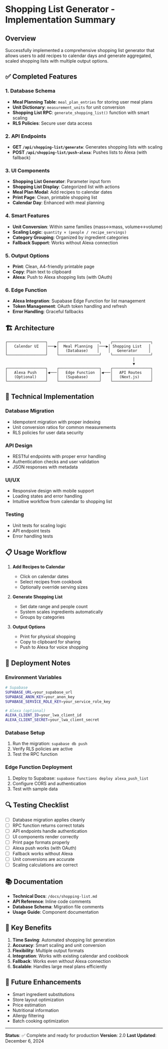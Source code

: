 # Shopping List Generator - Implementation Summary

## Overview
Successfully implemented a comprehensive shopping list generator that allows users to add recipes to calendar days and generate aggregated, scaled shopping lists with multiple output options.

## ✅ Completed Features

### 1. Database Schema
- **Meal Planning Table**: `meal_plan_entries` for storing user meal plans
- **Unit Dictionary**: `measurement_units` for unit conversion
- **Shopping List RPC**: `generate_shopping_list()` function with smart scaling
- **RLS Policies**: Secure user data access

### 2. API Endpoints
- **GET `/api/shopping-list/generate`**: Generates shopping lists with scaling
- **POST `/api/shopping-list/push-alexa`**: Pushes lists to Alexa (with fallback)

### 3. UI Components
- **Shopping List Generator**: Parameter input form
- **Shopping List Display**: Categorized list with actions
- **Meal Plan Modal**: Add recipes to calendar dates
- **Print Page**: Clean, printable shopping list
- **Calendar Day**: Enhanced with meal planning

### 4. Smart Features
- **Unit Conversion**: Within same families (mass↔mass, volume↔volume)
- **Scaling Logic**: `quantity × (people / recipe_servings)`
- **Category Grouping**: Organized by ingredient categories
- **Fallback Support**: Works without Alexa connection

### 5. Output Options
- **Print**: Clean, A4-friendly printable page
- **Copy**: Plain text to clipboard
- **Alexa**: Push to Alexa shopping lists (with OAuth)

### 6. Edge Function
- **Alexa Integration**: Supabase Edge Function for list management
- **Token Management**: OAuth token handling and refresh
- **Error Handling**: Graceful fallbacks

## 🏗️ Architecture

```
┌─────────────────┐    ┌──────────────────┐    ┌─────────────────┐
│   Calendar UI   │───▶│  Meal Planning  │───▶│ Shopping List   │
│                 │    │   (Database)    │    │   Generator     │
└─────────────────┘    └──────────────────┘    └─────────────────┘
                                                         │
                                                         ▼
┌─────────────────┐    ┌──────────────────┐    ┌─────────────────┐
│   Alexa Push    │◀───│   Edge Function  │◀───│   API Routes    │
│   (Optional)    │    │   (Supabase)     │    │   (Next.js)     │
└─────────────────┘    └──────────────────┘    └─────────────────┘
```

## 🔧 Technical Implementation

### Database Migration
- Idempotent migration with proper indexing
- Unit conversion ratios for common measurements
- RLS policies for user data security

### API Design
- RESTful endpoints with proper error handling
- Authentication checks and user validation
- JSON responses with metadata

### UI/UX
- Responsive design with mobile support
- Loading states and error handling
- Intuitive workflow from calendar to shopping list

### Testing
- Unit tests for scaling logic
- API endpoint tests
- Error handling tests

## 📋 Usage Workflow

1. **Add Recipes to Calendar**
   - Click on calendar dates
   - Select recipes from cookbook
   - Optionally override serving sizes

2. **Generate Shopping List**
   - Set date range and people count
   - System scales ingredients automatically
   - Groups by categories

3. **Output Options**
   - Print for physical shopping
   - Copy to clipboard for sharing
   - Push to Alexa for voice shopping

## 🚀 Deployment Notes

### Environment Variables
```bash
# Supabase
SUPABASE_URL=your_supabase_url
SUPABASE_ANON_KEY=your_anon_key
SUPABASE_SERVICE_ROLE_KEY=your_service_role_key

# Alexa (optional)
ALEXA_CLIENT_ID=your_lwa_client_id
ALEXA_CLIENT_SECRET=your_lwa_client_secret
```

### Database Setup
1. Run the migration: `supabase db push`
2. Verify RLS policies are active
3. Test the RPC function

### Edge Function Deployment
1. Deploy to Supabase: `supabase functions deploy alexa_push_list`
2. Configure CORS and authentication
3. Test with sample data

## 🔍 Testing Checklist

- [ ] Database migration applies cleanly
- [ ] RPC function returns correct totals
- [ ] API endpoints handle authentication
- [ ] UI components render correctly
- [ ] Print page formats properly
- [ ] Alexa push works (with OAuth)
- [ ] Fallback works without Alexa
- [ ] Unit conversions are accurate
- [ ] Scaling calculations are correct

## 📚 Documentation

- **Technical Docs**: `/docs/shopping-list.md`
- **API Reference**: Inline code comments
- **Database Schema**: Migration file comments
- **Usage Guide**: Component documentation

## 🎯 Key Benefits

1. **Time Saving**: Automated shopping list generation
2. **Accuracy**: Smart scaling and unit conversion
3. **Flexibility**: Multiple output formats
4. **Integration**: Works with existing calendar and cookbook
5. **Fallback**: Works even without Alexa connection
6. **Scalable**: Handles large meal plans efficiently

## 🔮 Future Enhancements

- Smart ingredient substitutions
- Store layout optimization
- Price estimation
- Nutritional information
- Allergy filtering
- Batch cooking optimization

---

**Status**: ✅ Complete and ready for production
**Version**: 2.0
**Last Updated**: December 6, 2024
